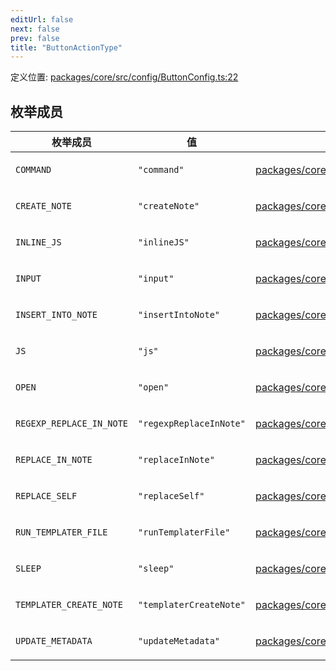 ```yaml
---
editUrl: false
next: false
prev: false
title: "ButtonActionType"
---
```


定义位置: [packages/core/src/config/ButtonConfig.ts:22](https://github.com/mProjectsCode/obsidian-meta-bind-plugin/blob/6e87907d27dd07b6437b63c980b11d2bfef62599/packages/core/src/config/ButtonConfig.ts#L22)

## 枚举成员

<table>
<thead>
<tr>
<th>枚举成员</th>
<th>值</th>
<th>定义位置</th>
</tr>
</thead>
<tbody>
<tr>
<td>

<a id="command"></a> `COMMAND`

</td>
<td>

`"command"`

</td>
<td>

[packages/core/src/config/ButtonConfig.ts:23](https://github.com/mProjectsCode/obsidian-meta-bind-plugin/blob/6e87907d27dd07b6437b63c980b11d2bfef62599/packages/core/src/config/ButtonConfig.ts#L23)

</td>
</tr>
<tr>
<td>

<a id="create_note"></a> `CREATE_NOTE`

</td>
<td>

`"createNote"`

</td>
<td>

[packages/core/src/config/ButtonConfig.ts:31](https://github.com/mProjectsCode/obsidian-meta-bind-plugin/blob/6e87907d27dd07b6437b63c980b11d2bfef62599/packages/core/src/config/ButtonConfig.ts#L31)

</td>
</tr>
<tr>
<td>

<a id="inline_js"></a> `INLINE_JS`

</td>
<td>

`"inlineJS"`

</td>
<td>

[packages/core/src/config/ButtonConfig.ts:36](https://github.com/mProjectsCode/obsidian-meta-bind-plugin/blob/6e87907d27dd07b6437b63c980b11d2bfef62599/packages/core/src/config/ButtonConfig.ts#L36)

</td>
</tr>
<tr>
<td>

<a id="input"></a> `INPUT`

</td>
<td>

`"input"`

</td>
<td>

[packages/core/src/config/ButtonConfig.ts:26](https://github.com/mProjectsCode/obsidian-meta-bind-plugin/blob/6e87907d27dd07b6437b63c980b11d2bfef62599/packages/core/src/config/ButtonConfig.ts#L26)

</td>
</tr>
<tr>
<td>

<a id="insert_into_note"></a> `INSERT_INTO_NOTE`

</td>
<td>

`"insertIntoNote"`

</td>
<td>

[packages/core/src/config/ButtonConfig.ts:35](https://github.com/mProjectsCode/obsidian-meta-bind-plugin/blob/6e87907d27dd07b6437b63c980b11d2bfef62599/packages/core/src/config/ButtonConfig.ts#L35)

</td>
</tr>
<tr>
<td>

<a id="js"></a> `JS`

</td>
<td>

`"js"`

</td>
<td>

[packages/core/src/config/ButtonConfig.ts:24](https://github.com/mProjectsCode/obsidian-meta-bind-plugin/blob/6e87907d27dd07b6437b63c980b11d2bfef62599/packages/core/src/config/ButtonConfig.ts#L24)

</td>
</tr>
<tr>
<td>

<a id="open"></a> `OPEN`

</td>
<td>

`"open"`

</td>
<td>

[packages/core/src/config/ButtonConfig.ts:25](https://github.com/mProjectsCode/obsidian-meta-bind-plugin/blob/6e87907d27dd07b6437b63c980b11d2bfef62599/packages/core/src/config/ButtonConfig.ts#L25)

</td>
</tr>
<tr>
<td>

<a id="regexp_replace_in_note"></a> `REGEXP_REPLACE_IN_NOTE`

</td>
<td>

`"regexpReplaceInNote"`

</td>
<td>

[packages/core/src/config/ButtonConfig.ts:33](https://github.com/mProjectsCode/obsidian-meta-bind-plugin/blob/6e87907d27dd07b6437b63c980b11d2bfef62599/packages/core/src/config/ButtonConfig.ts#L33)

</td>
</tr>
<tr>
<td>

<a id="replace_in_note"></a> `REPLACE_IN_NOTE`

</td>
<td>

`"replaceInNote"`

</td>
<td>

[packages/core/src/config/ButtonConfig.ts:32](https://github.com/mProjectsCode/obsidian-meta-bind-plugin/blob/6e87907d27dd07b6437b63c980b11d2bfef62599/packages/core/src/config/ButtonConfig.ts#L32)

</td>
</tr>
<tr>
<td>

<a id="replace_self"></a> `REPLACE_SELF`

</td>
<td>

`"replaceSelf"`

</td>
<td>

[packages/core/src/config/ButtonConfig.ts:34](https://github.com/mProjectsCode/obsidian-meta-bind-plugin/blob/6e87907d27dd07b6437b63c980b11d2bfef62599/packages/core/src/config/ButtonConfig.ts#L34)

</td>
</tr>
<tr>
<td>

<a id="run_templater_file"></a> `RUN_TEMPLATER_FILE`

</td>
<td>

`"runTemplaterFile"`

</td>
<td>

[packages/core/src/config/ButtonConfig.ts:29](https://github.com/mProjectsCode/obsidian-meta-bind-plugin/blob/6e87907d27dd07b6437b63c980b11d2bfef62599/packages/core/src/config/ButtonConfig.ts#L29)

</td>
</tr>
<tr>
<td>

<a id="sleep"></a> `SLEEP`

</td>
<td>

`"sleep"`

</td>
<td>

[packages/core/src/config/ButtonConfig.ts:27](https://github.com/mProjectsCode/obsidian-meta-bind-plugin/blob/6e87907d27dd07b6437b63c980b11d2bfef62599/packages/core/src/config/ButtonConfig.ts#L27)

</td>
</tr>
<tr>
<td>

<a id="templater_create_note"></a> `TEMPLATER_CREATE_NOTE`

</td>
<td>

`"templaterCreateNote"`

</td>
<td>

[packages/core/src/config/ButtonConfig.ts:28](https://github.com/mProjectsCode/obsidian-meta-bind-plugin/blob/6e87907d27dd07b6437b63c980b11d2bfef62599/packages/core/src/config/ButtonConfig.ts#L28)

</td>
</tr>
<tr>
<td>

<a id="update_metadata"></a> `UPDATE_METADATA`

</td>
<td>

`"updateMetadata"`

</td>
<td>

[packages/core/src/config/ButtonConfig.ts:30](https://github.com/mProjectsCode/obsidian-meta-bind-plugin/blob/6e87907d27dd07b6437b63c980b11d2bfef62599/packages/core/src/config/ButtonConfig.ts#L30)

</td>
</tr>
</tbody>
</table>
